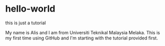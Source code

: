 # hello-world
this is just a tutorial

My name is Alis and I am from Universiti Teknikal Malaysia Melaka. 
This is my first time using GitHub and I'm starting with the tutorial provided first.
